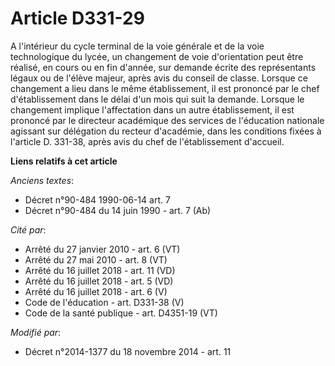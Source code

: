 # Article D331-29

A l'intérieur du cycle terminal de la voie générale et de la voie technologique du lycée, un changement de voie d'orientation
peut être réalisé, en cours ou en fin d'année, sur demande écrite des représentants légaux ou de l'élève majeur, après avis
du conseil de classe. Lorsque ce changement a lieu dans le même établissement, il est prononcé par le chef d'établissement
dans le délai d'un mois qui suit la demande. Lorsque le changement implique l'affectation dans un autre établissement, il est
prononcé par le directeur académique des services de l'éducation nationale agissant sur délégation du recteur d'académie,
dans les conditions fixées à l'article D. 331-38, après avis du chef de l'établissement d'accueil.

**Liens relatifs à cet article**

_Anciens textes_:

  - Décret n°90-484 1990-06-14 art. 7
  - Décret n°90-484 du 14 juin 1990 - art. 7 (Ab)

_Cité par_:

  - Arrêté du 27 janvier 2010 - art. 6 (VT)
  - Arrêté du 27 mai 2010 - art. 8 (VT)
  - Arrêté du 16 juillet 2018 - art. 11 (VD)
  - Arrêté du 16 juillet 2018 - art. 5 (VD)
  - Arrêté du 16 juillet 2018 - art. 6 (V)
  - Code de l'éducation - art. D331-38 (V)
  - Code de la santé publique - art. D4351-19 (VT)

_Modifié par_:

  - Décret n°2014-1377 du 18 novembre 2014 - art. 11
